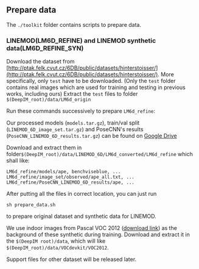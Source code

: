## Prepare data
The `./toolkit` folder contains scripts to prepare data.
### LINEMOD(LM6D_REFINE) and LINEMOD synthetic data(LM6D_REFINE_SYN)
Download the dataset from [http://ptak.felk.cvut.cz/6DB/public/datasets/hinterstoisser/](http://ptak.felk.cvut.cz/6DB/public/datasets/hinterstoisser/).
More specifically, only `test` have to be downloaded.
(Only the `test` folder contains real images which are used for training and testing in previous works, including ours)
Extract the `test` files to folder `$(DeepIM_root)/data/LM6d_origin`

Run these commands successively to prepare `LM6d_refine`:

Our processed models (`models.tar.gz`), train/val split (`LINEMOD_6D_image_set.tar.gz`) and PoseCNN's results (`PoseCNN_LINEMOD_6D_results.tar.gz`) can be found on [Google Drive](https://drive.google.com/drive/folders/1dxbEn9NOhlWjiEop3QPjT2wi-FB-N1if?usp=sharing)

Download and extract them in folder`$(DeepIM_root)/data/LINEMOD_6D/LM6d_converted/LM6d_refine`
which shall like:
```
LM6d_refine/models/ape, benchviseblue, ...
LM6d_refine/image_set/observed/ape_all.txt, ...
LM6d_refine/PoseCNN_LINEMOD_6D_results/ape, ...
```
After putting all the files in correct location, you can just run
```
sh prepare_data.sh
```
to prepare original dataset and synthetic data for LINEMOD.

We use indoor images from Pascal VOC 2012 ([download link](http://host.robots.ox.ac.uk/pascal/VOC/voc2012/VOCtrainval_11-May-2012.tar)) as the background of these synthetic during training.
Download and extract it in the `$(DeepIM root)/data`, which will like `$(DeepIM_root)/data/VOCdevkit/VOC2012`.

Support files for other dataset will be released later.
